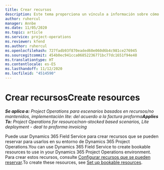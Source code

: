 ```yaml
---
title: Crear recursos
description: Este tema proporciona un vínculo a información sobre cómo crear recursos que se pueden reservar.
author: ruhercul
manager: Annbe
ms.date: 11/05/2020
ms.topic: article
ms.service: project-operations
ms.reviewer: kfend
ms.author: ruhercul
ms.openlocfilehash: 727fadb93f870eaded60e060d6b4c981ce276945
ms.sourcegitcommit: 454b0ec941cca06852236771bc77dc1651f94e48
ms.translationtype: HT
ms.contentlocale: es-ES
ms.lasthandoff: 11/12/2020
ms.locfileid: "4514590"
---
```

# <a name="create-resources"></a><span data-ttu-id="f6861-103">Crear recursos</span><span class="sxs-lookup"><span data-stu-id="f6861-103">Create resources</span></span>

<span data-ttu-id="f6861-104">_**Se aplica a:** Project Operations para escenarios basados en recursos/no mantenidos, implementación lite: del acuerdo a la factura proforma_</span><span class="sxs-lookup"><span data-stu-id="f6861-104">_**Applies To:** Project Operations for resource/non-stocked based scenarios, Lite deployment - deal to proforma invoicing_</span></span>

<span data-ttu-id="f6861-105">Puede usar Dynamics 365 Field Service para crear recursos que se pueden reservar para usarlos en su entorno de Dynamics 365 Project Operations.</span><span class="sxs-lookup"><span data-stu-id="f6861-105">You can use Dynamics 365 Field Service to create bookable resources to use in your Dynamics 365 Project Operations environment.</span></span> <span data-ttu-id="f6861-106">Para crear estos recursos, consulte [Configurar recursos que se pueden reservar](https://docs.microsoft.com/dynamics365/field-service/set-up-bookable-resources).</span><span class="sxs-lookup"><span data-stu-id="f6861-106">To create these resources, see [Set up bookable resources](https://docs.microsoft.com/dynamics365/field-service/set-up-bookable-resources).</span></span>
